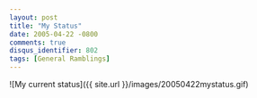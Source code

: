 ```yaml
---
layout: post
title: "My Status"
date: 2005-04-22 -0800
comments: true
disqus_identifier: 802
tags: [General Ramblings]
---
```

![My current
status]({{ site.url }}/images/20050422mystatus.gif)
